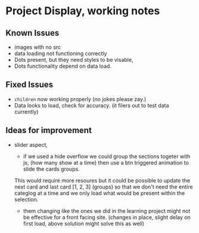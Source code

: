 # Project Display, working notes



## Known Issues

- images with no src
- data loading not functioning correctly
- Dots present, but they need styles to be visable,
- Dots functionality depend on data load. 

## Fixed Issues

- `children` now working properly (no jokes please zay.)
- Data looks to load, check for accuracy. (it filers out to test data currently)

## Ideas for improvement 

- slider aspect, 
    - if we used a hide overflow we could group the sections togeter with js, (how many show at a time) then use a btn triggered animation to slide the cards groups.

    This would require more resoures but it could be possible to update the next card and last card [1, 2, 3] (groups) so that we don't need the entire categlog at a time and we only load what would be present within the selection. 

    - them changing like the ones we did in the learning project might not be effective for a front facing site. (changes in place, slight delay on first load, above solution might solve this as well)
